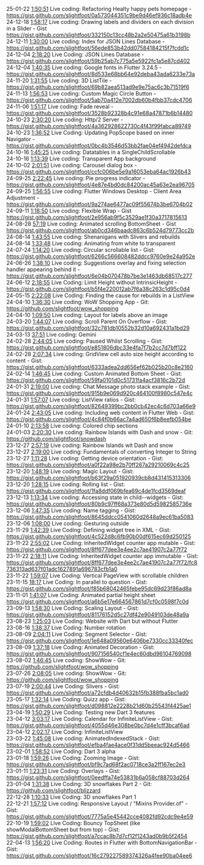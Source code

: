 25-01-22 [1:50:51](https://www.youtube.com/watch?v=Xyb2u5grptA&t=1h50m51s) Live coding: Refactoring Healty happy pets homepage - https://gist.github.com/slightfoot/0a573044351c9be9d46ef936c18adb4e  
24-12-18 [1:58:17](https://www.youtube.com/watch?v=kMVayNJwtsU&t=1h58m17s) Live coding: Drawing labels and dividers on each division in a Slider - Gist https://gist.github.com/slightfoot/332150c13cc48b2a2e50475a61b3198b  
24-12-11 [1:30:00](https://www.youtube.com/watch?v=hmXaXPEBVck&t=1h30m00s) Live coding: Index for JSON Lines Database - https://gist.github.com/slightfoot/56ede853b42dd07584184215f7fcdd1c  
24-12-04 [2:18:20](https://www.youtube.com/watch?v=l2bnKvuhHe0&t=2h18m20s) Live Coding: JSON Lines Database - https://gist.github.com/slightfoot/59b25ab7c775a5e5922fc1a5e87cd402  
24-12-04 [1:40:35](https://www.youtube.com/watch?v=l2bnKvuhHe0&t=1h40m35s) Live coding: Google fonts in Flutter 3.24.5 - https://gist.github.com/slightfoot/8d533e68bb64e92deba43ada6233e73a  
24-11-20 [1:31:55](https://www.youtube.com/watch?v=ac-jiVa4FwY&t=1h31m55s) Live coding: 3D ListTile  - https://gist.github.com/slightfoot/69b82aea513ad9e9e75ac6c3b71519f6  
24-11-13 [1:56:53](https://www.youtube.com/watch?v=Y46EE-C4HL8&t=1h56m53s) Live coding: Custom Magic Circle Button - https://gist.github.com/slightfoot/5ab70a412e7002db60b4fbb37cdc4706  
24-11-06 [1:51:17](https://www.youtube.com/watch?v=txmWGhgPKuU&t=1h51m17s) Live coding: Fade reveal - https://gist.github.com/slightfoot/3528b92328b4c91e68a47871b6b14480  
24-10-23 [2:30:20](https://www.youtube.com/watch?v=u1vv_9TgEvU&t=2h30m20s) Live coding: Http/2 Server - https://gist.github.com/slightfoot/4a362928622730c4f43f99fabca89749  
24-10-23 [1:36:52](https://www.youtube.com/watch?v=u1vv_9TgEvU&t=1h36m52s) Live Coding: Updating PopScope based on inner Navigator  - https://gist.github.com/slightfoot/0bc4b3546d53bb2fae04ef4942defdca  
24-10-16 [1:45:25](https://www.youtube.com/watch?v=NUovKv3Sywo&t=1h45m25s) Live coding: Datatables in a SingleChildScrollable  
24-10-16 [1:13:39](https://www.youtube.com/watch?v=NUovKv3Sywo&t=1h13m39s) Live coding: Transparent App background  
24-10-02 [2:01:51](https://www.youtube.com/watch?v=RX6cS7TdIy0&t=2h01m51s) Live coding: Carousel dialog box - https://gist.github.com/slightfoot/ccfc006be5e9a16053eba64ac1926b43  
24-09-25 [2:22:45](https://www.youtube.com/watch?v=QiLPSsD9kRc&t=2h22m45s) Live coding: Pie progress indicator - https://gist.github.com/slightfoot/4e87e4bd0dc84200ac45a63e2ea96705  
24-09-25 [1:56:55](https://www.youtube.com/watch?v=QiLPSsD9kRc&t=1h56m55s) Live coding: Flutter Windows Desktop - Client Area Adjustment - https://gist.github.com/slightfoot/9a274ae6477ac09f55674b3be6704b02  
24-09-11 [1:18:50](https://www.youtube.com/watch?v=LbpboHb49PM&t=1h18m50s) Live coding: Flexible Wrap - Gist https://gist.github.com/slightfoot/2e956ab9f5c3529ae1f30a3717815613  
24-08-28 [57:19](https://www.youtube.com/watch?v=AibrECd4gpg&t=57m19s) Live coding: Animated scrolling BottomSheet - Gist https://gist.github.com/slightfoot/ab0cd346baadc863c6b524d79773cc2b  
24-08-14 [1:43:55](https://www.youtube.com/watch?v=Kifd_BTMdTM&t=1h43m55s) Live coding: Shenanigans with Slivers and rebuilds  
24-08-14 [1:33:48](https://www.youtube.com/watch?v=Kifd_BTMdTM&t=1h33m48s) Live coding: Animating from white to transparent  
24-07-24 [1:14:20](https://www.youtube.com/watch?v=mMv9wRcKZrw&t=1h14m20s) Live coding: Circular scrollable list - Gist: https://gist.github.com/slightfoot/6266c566608482ddcc9760e9e24a952e  
24-06-26 [1:38:10](https://www.youtube.com/watch?v=X0bin1qozYg&t=1h38m10s) Live coding: Suggestions overlay and fixing selection handler appearing behind it - https://gist.github.com/slightfoot/6e04b070478b7be3e1463db68517c277  
24-06-12 [2:18:55](https://www.youtube.com/watch?v=QBmqKvw_0s8&t=2h18m55s) Live Coding: Limit Height without IntrinsicHeight - https://gist.github.com/slightfoot/b5f4e220012ab7f6a38c263c1d95c0d4  
24-05-15 [2:22:08](https://www.youtube.com/watch?v=RaO51TygOLU&t=2h22m08s) Live Coding: Finding the cause for rebuilds in a ListView  
24-04-10 [1:36:30](https://www.youtube.com/watch?v=Logu_cx_qck&t=1h36m30s) Live coding: WoW Shopping App - Git: https://github.com/slightfoot/wow_shopping  
24-04-10 [1:09:50](https://www.youtube.com/watch?v=Logu_cx_qck&t=1h09m50s) Live coding: Layout for labels above an image  
24-03-20 [1:44:07](https://www.youtube.com/watch?v=qByAoUXOb2M&t=1h44m07s) Live coding: Scroll Parent On Overflow - Gist: https://gist.github.com/slightfoot/32c781db10552b32d10a692431a1bd29  
24-03-13 [37:51](https://www.youtube.com/watch?v=QwqL5sGb4zc&t=37m51s) Live coding: Gemini  
24-02-28 [2:44:05](https://www.youtube.com/watch?v=m1ytM8iBGHY&t=2h44m05s) Live coding: Paused Whilst Scrolling - Gist: https://gist.github.com/slightfoot/e851806dbc33e4fa7f7b2cc7d7bff122  
24-02-28 [2:07:34](https://www.youtube.com/watch?v=m1ytM8iBGHY&t=2h07m34s) Live coding: GridView cell auto size height according to content - Gist: https://gist.github.com/slightfoot/6333adea2dd656ef62b025b20c8e2160  
24-02-14 [1:46:45](https://www.youtube.com/watch?v=1qZxFApx1xs&t=1h46m45s) Live coding: Custom Animated Bottom Sheet - Gist: https://gist.github.com/slightfoot/59fa0101d0c51731fa4acf3816c2b72d  
24-01-31 [2:19:00](https://www.youtube.com/watch?v=YS_g2TJN-cQ&t=2h19m00s) Live coding: Chat Message photo stack example - Gist: https://gist.github.com/slightfoot/915b9e069d920c464100f8980c547e4c  
24-01-31 [1:57:07](https://www.youtube.com/watch?v=YS_g2TJN-cQ&t=1h57m07s) Live coding: ListView ratios - Gist: https://gist.github.com/slightfoot/82649399bc2bb0cb42ec4c6d703a66e9  
24-01-24 [2:43:05](https://www.youtube.com/watch?v=tVAqEC8R3Q8&t=2h43m05s) Live coding: Including web content in Flutter Web - Gist: https://gist.github.com/slightfoot/4c84f0b66ac7a4ad650f6b8eefb054be  
24-01-10 [2:13:58](https://www.youtube.com/watch?v=4YQG41-cLu4&t=2h13m58s) Live coding: Colored chip sections  
24-01-03 [2:20:30](https://www.youtube.com/watch?v=jqL5AFZq-0o&t=2h20m30s) Live coding: Rainbow Islands with Dash and snow - Git: https://github.com/slightfoot/snowdash  
23-12-27 [2:57:19](https://www.youtube.com/watch?v=aCt_6BYXYeE&t=2h57m19s) Live coding: Rainbow Islands wit Dash and snow  
23-12-27 [2:19:00](https://www.youtube.com/watch?v=aCt_6BYXYeE&t=2h19m00s) Live coding: Fundamentals of converting Integer to String  
23-12-27 [1:11:28](https://www.youtube.com/watch?v=aCt_6BYXYeE&t=1h11m28s) Live coding: Getting device orientation - Gist: https://gist.github.com/slightfoot/a0f22a98e2b70ff267a29210069c4c25  
23-12-20 [1:48:19](https://www.youtube.com/watch?v=kJWtSAFnJxk&t=1h48m19s) Live coding: Magic Layout - Gist: https://gist.github.com/slightfoot/b63f29a051920939cb8d431415313306  
23-12-20 [1:28:15](https://www.youtube.com/watch?v=kJWtSAFnJxk&t=1h28m15s) Live coding: Rolling list - Gist: https://gist.github.com/slightfoot/1fa8ddf069bfea69c4de1fcd3569deaf  
23-12-13 [1:13:34](https://www.youtube.com/watch?v=7k_tMJF1B-0&t=1h13m34s) Live coding: Accessing state in child--widgets - Gist: https://gist.github.com/slightfoot/80b9c97ff68a373e80d5d5982585736e  
23-12-06 [1:47:35](https://www.youtube.com/watch?v=TaHhT1QdYUM&t=1h47m35s) Live coding: Name tagging - Gist: https://gist.github.com/slightfoot/8645ddcc0541060d2648a9ec61ba5083  
23-12-06 [1:08:00](https://www.youtube.com/watch?v=TaHhT1QdYUM&t=1h08m00s) Live coding: Gesturing outside  
23-11-29 [1:42:39](https://www.youtube.com/watch?v=jpJw552x1-c&t=1h42m39s) Live Coding: Defining widget tree in XML - Gist: https://gist.github.com/slightfoot/4c522d8c6fb90b00df615ec69d250125  
23-11-22 [2:55:02](https://www.youtube.com/watch?v=39qL0yS27ak&t=2h55m02s) Live Coding: InheritedWidget counter app mutable - Gist: https://gist.github.com/slightfoot/8ff677dee3e4ee2c7ae41907c2a77f72  
23-11-22 [2:18:11](https://www.youtube.com/watch?v=39qL0yS27ak&t=2h18m11s) Live Coding: InheritedWidget counter app immutable - Gist: https://gist.github.com/slightfoot/8ff677dee3e4ee2c7ae41907c2a77f72/fc8736313ad637f01adc1627891a696783cfb1a0  
23-11-22 [1:59:07](https://www.youtube.com/watch?v=39qL0yS27ak&t=1h59m07s) Live Coding: Vertical PageView with scrollable children  
23-11-15 [18:17](https://www.youtube.com/watch?v=1JuZCCbJma8&t=18m17s) Live Coding: In parallel to question - Gist: https://gist.github.com/slightfoot/f85b68042465febe95dc69d23f86ad8a  
23-11-01 [1:41:07](https://www.youtube.com/watch?v=S9C496aj1cA&t=1h41m07s) Live Coding: Animated partial height sheet https://gist.github.com/slightfoot/a6b5e17e664567861d7cf0c0598f7c0d  
23-09-13 [1:58:30](https://www.youtube.com/watch?v=YPt1hDwOM-U&t=1h58m30s) Live Coding: Scaling Layout - Gist: https://gist.github.com/slightfoot/81176152d5c27df42e9049103de48a9a  
23-08-23 [1:25:03](https://www.youtube.com/watch?v=EB4TaQ0nfgo&t=1h25m03s) Live Coding: Website with Dart but without Flutter  
23-08-16 [1:38:37](https://www.youtube.com/watch?v=fOzhbsb6W7M&t=1h38m37s) Live Coding: Number rotation  
23-08-09 [2:04:11](https://www.youtube.com/watch?v=24f0lGSubTs&t=2h04m11s) Live Coding: Segment Selector - Gist: https://gist.github.com/slightfoot/1e648a09560e6406be7330cc33340fec  
23-08-09 [1:37:18](https://www.youtube.com/watch?v=24f0lGSubTs&t=1h37m18s) Live Coding: Animated Decoration - Gist: https://gist.github.com/slightfoot/907156540cf1e4ec60dbd96104769098  
23-08-02 [1:46:45](https://www.youtube.com/watch?v=k3nUJAIQPiI&t=1h46m45s) Live coding: ShowWow - Git: https://github.com/slightfoot/wow_shopping  
23-07-26 [2:08:05](https://www.youtube.com/watch?v=fbhs2DaJrNE&t=2h08m05s) Live coding: ShowWow - Git: https://github.com/slightfoot/wow_shopping  
23-07-19 [2:00:44](https://www.youtube.com/watch?v=zNOZD0JSFQY&t=2h00m44s) Live Coding: Slivers - Gist: https://gist.github.com/slightfoot/a72cfdb4d40632b15fb388fba5bc1ad0  
23-05-17 [1:32:14](https://www.youtube.com/watch?v=io-WIyfxDPM&t=1h32m14s) Live Coding: Quizz app - Gist: https://gist.github.com/slightfoot/d098812e2228b21d60b25543f4425ae1  
23-04-19 [1:50:29](https://www.youtube.com/watch?v=q1-uTHVmHQE&t=1h50m29s) Live Coding: Testing new Dart 3 features  
23-04-12 [3:03:17](https://www.youtube.com/watch?v=PUsgJXQh5Ow&t=3h03m17s) Live Coding: Calendar for InfiniteListView - Gist: https://gist.github.com/slightfoot/4055d46e308be0bc7d4e1cff3bcaf6ad  
23-04-12 [2:02:17](https://www.youtube.com/watch?v=PUsgJXQh5Ow&t=2h02m17s) Live Coding: InfiniteListView  
23-03-22 [1:45:08](https://www.youtube.com/watch?v=Wi8FryFSb3o&t=1h45m08s) Live coding: AnimatedIndexedStack - Gist: https://gist.github.com/slightfoot/efba4fae4ace0f31dd5beeac924d5466  
23-02-01 [1:58:52](https://www.youtube.com/watch?v=VzXV20C8bx4&t=1h58m52s) Live Coding: Dart 3 alpha  
23-01-18 [1:59:26](https://www.youtube.com/watch?v=GELhz5P5NRI&t=1h59m26s) Live Coding: Zooming Image - Gist: https://gist.github.com/slightfoot/bf9c7ad68f2ac0718ce3a2ff167ec2e3  
23-01-11 [1:23:31](https://www.youtube.com/watch?v=pfHMCvqkY28&t=1h23m31s) Live Coding: Overlays - Gist: https://gist.github.com/slightfoot/0eedffa74e53831b6a058cf88703d264  
23-01-04 [1:31:38](https://www.youtube.com/watch?v=HtdC2FL7Q24&t=1h31m38s) Live Coding: 3D snowflakes Part 2 - Git: https://github.com/slightfoot/blizzard  
22-12-28 [1:10:33](https://www.youtube.com/watch?v=fbkWOhI8QGA&t=1h10m33s) Live Coding: 3D snowflakes Part 1  
22-12-21 [1:57:12](https://www.youtube.com/watch?v=DzSWMD6YTIc&t=1h57m12s) Live coding: Responsive Layout / "Mixins Provider.of" - Gist: https://gist.github.com/slightfoot/7775a5e45442cce4082fd92cdc9e4e59  
22-10-19 [1:59:02](https://www.youtube.com/watch?v=wRcQ4kekKZg&t=1h59m02s) Live Coding: Bouncy TopSheet (like showModalBottomSheet but from top) - Gist: https://gist.github.com/slightfoot/a7ccac8b7d7cf12f1243ad0b9b5f2454  
22-04-13 [1:56:20](https://www.youtube.com/watch?v=eTD2J2HYA94&t=1h56m20s) Live Coding: Routes in Flutter with BottomNavigationBar - Gist: https://gist.github.com/slightfoot/16c279227589374326a4fee90ba04ee6  
